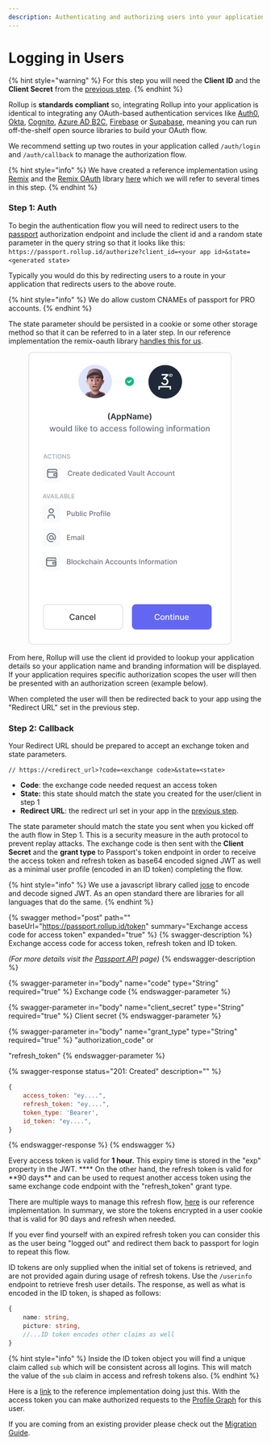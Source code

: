 ```yaml
---
description: Authenticating and authorizing users into your application.
---
```


# Logging in Users

{% hint style="warning" %}
For this step you will need the **Client ID** and the **Client Secret** from the [previous step](create-an-application.md).
{% endhint %}

Rollup is **standards compliant** so, integrating Rollup into your application is identical to integrating any OAuth-based authentication services like [Auth0](https://auth0.com/), [Okta](https://auth0.com/), [Cognito](https://aws.amazon.com/cognito/), [Azure AD B2C](https://azure.microsoft.com/en-us/services/active-directory/external-identities/b2c/#overview), [Firebase](https://firebase.google.com/) or [Supabase](https://supabase.com/), meaning you can run off-the-shelf open source libraries to build your OAuth flow.

We recommend setting up two routes in your application called `/auth/login` and `/auth/callback` to manage the authorization flow.

{% hint style="info" %}
We have created a reference implementation using [Remix](https://remix.run/) and the [Remix OAuth](https://github.com/sergiodxa/remix-auth) library [here](https://github.com/proofzero/rollupid/tree/main/apps/profile/app/routes/auth) which we will refer to several times in this step.
{% endhint %}

### Step 1: Auth

To begin the authentication flow you will need to redirect users to the [passport](../platform/passport.md) authorization endpoint and include the client id and a random state parameter in the query string so that it looks like this: `https://passport.rollup.id/authorize?client_id=<your app id>&state=<generated state>`

Typically you would do this by redirecting users to a route in your application that redirects users to the above route.&#x20;

{% hint style="info" %}
We do allow custom CNAMEs of passport for PRO accounts.&#x20;
{% endhint %}

The state parameter should be persisted in a cookie or some other storage method so that it can be referred to in a later step. In our reference implementation the remix-oauth library [handles this for us](../../apps/profile/app/routes/auth/index.tsx).

<figure><img src="../.gitbook/assets/13.png" alt=""><figcaption></figcaption></figure>

From here, Rollup will use the client id provided to lookup your application details so your application name and branding information will be displayed. If your application requires specific authorization scopes the user will then be presented with an authorization screen (example below).

When completed the user will then be redirected back to your app using the "Redirect URL" set in the previous step.

### Step 2: Callback

Your Redirect URL should be prepared to accept an exchange token and state parameters.&#x20;

```
// https://<redirect_url>?code=<exchange code>&state=<state>
```

- **Code**: the exchange code needed request an access token
- **State:** this state should match the state you created for the user/client in step 1
- **Redirect URL**: the redirect url set in your app in the [previous step](create-an-application.md).

The state parameter should match the state you sent when you kicked off the auth flow in Step 1. This is a security measure in the auth protocol to prevent replay attacks. The exchange code is then sent with the **Client Secret** and the **grant type** to Passport's token endpoint in order to receive the access token and refresh token as base64 encoded signed JWT as well as a minimal user profile (encoded in an ID token) completing the flow.

{% hint style="info" %}
We use a javascript library called [jose](https://www.npmjs.com/package/jose) to encode and decode signed JWT. As an open standard there are libraries for all languages that do the same.
{% endhint %}

{% swagger method="post" path="" baseUrl="https://passport.rollup.id/token" summary="Exchange access code for access token" expanded="true" %}
{% swagger-description %}
Exchange access code for access token, refresh token and ID token.

_(For more details visit the_ [_Passport API_](../platform/passport.md) _page)_
{% endswagger-description %}

{% swagger-parameter in="body" name="code" type="String" required="true" %}
Exchange code
{% endswagger-parameter %}

{% swagger-parameter in="body" name="client_secret" type="String" required="true" %}
Client secret
{% endswagger-parameter %}

{% swagger-parameter in="body" name="grant_type" type="String" required="true" %}
"authorization_code" or&#x20;

"refresh_token"
{% endswagger-parameter %}

{% swagger-response status="201: Created" description="" %}

```javascript
{
    access_token: "ey....",
    refresh_token: "ey....",
    token_type: 'Bearer',
    id_token: "ey....",
}
```

{% endswagger-response %}
{% endswagger %}

Every access token is valid for **1 hour.** This expiry time is stored in the "exp" property in the JWT. \***\* On the other hand, the refresh token is valid for **90 days\*\* and can be used to request another access token using the same exchange code endpoint with the "refresh_token" grant type.&#x20;

There are multiple ways to manage this refresh flow, [here](../../apps/profile/app/utils/session.server.tsx#L52) is our reference implementation. In summary, we store the tokens encrypted in a user cookie that is valid for 90 days and refresh when needed.

If you ever find yourself with an expired refresh token you can consider this as the user being "logged out" and redirect them back to passport for login to repeat this flow.

ID tokens are only supplied when the initial set of tokens is retrieved, and are not provided again during usage of refresh tokens. Use the `/userinfo` endpoint to retrieve fresh user details. The response, as well as what is encoded in the ID token, is shaped as follows:

```typescript
{
    name: string,
    picture: string,
    //...ID token encodes other claims as well
}
```

{% hint style="info" %}
Inside the ID token object you will find a unique claim called `sub` which will be consistent across all logins. This will match the value of the `sub` claim in access and refresh tokens also.
{% endhint %}

Here is a [link](../../apps/profile/app/routes/auth/callback.tsx) to the reference implementation doing just this. With the access token you can make authorized requests to the [Profile Graph](../platform/profile-graph.md) for this user.

If you are coming from an existing provider please check out the [Migration Guide](../advanced/migration-guide.md).
